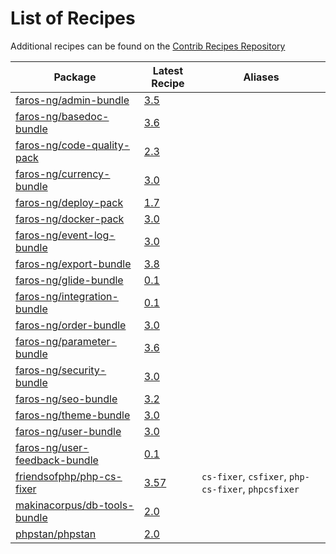 # List of Recipes

Additional recipes can be found on the [Contrib Recipes Repository](https://github.com/symfony/recipes-contrib/blob/flex/main/RECIPES.md)

| Package | Latest Recipe | Aliases |
| --- | --- | --- |
| [faros-ng/admin-bundle](https://packagist.org/packages/faros-ng/admin-bundle) | [3.5](faros-ng/admin-bundle/3.5) |  |
| [faros-ng/basedoc-bundle](https://packagist.org/packages/faros-ng/basedoc-bundle) | [3.6](faros-ng/basedoc-bundle/3.6) |  |
| [faros-ng/code-quality-pack](https://packagist.org/packages/faros-ng/code-quality-pack) | [2.3](faros-ng/code-quality-pack/2.3) |  |
| [faros-ng/currency-bundle](https://packagist.org/packages/faros-ng/currency-bundle) | [3.0](faros-ng/currency-bundle/3.0) |  |
| [faros-ng/deploy-pack](https://packagist.org/packages/faros-ng/deploy-pack) | [1.7](faros-ng/deploy-pack/1.7) |  |
| [faros-ng/docker-pack](https://packagist.org/packages/faros-ng/docker-pack) | [3.0](faros-ng/docker-pack/3.0) |  |
| [faros-ng/event-log-bundle](https://packagist.org/packages/faros-ng/event-log-bundle) | [3.0](faros-ng/event-log-bundle/3.0) |  |
| [faros-ng/export-bundle](https://packagist.org/packages/faros-ng/export-bundle) | [3.8](faros-ng/export-bundle/3.8) |  |
| [faros-ng/glide-bundle](https://packagist.org/packages/faros-ng/glide-bundle) | [0.1](faros-ng/glide-bundle/0.1) |  |
| [faros-ng/integration-bundle](https://packagist.org/packages/faros-ng/integration-bundle) | [0.1](faros-ng/integration-bundle/0.1) |  |
| [faros-ng/order-bundle](https://packagist.org/packages/faros-ng/order-bundle) | [3.0](faros-ng/order-bundle/3.0) |  |
| [faros-ng/parameter-bundle](https://packagist.org/packages/faros-ng/parameter-bundle) | [3.6](faros-ng/parameter-bundle/3.6) |  |
| [faros-ng/security-bundle](https://packagist.org/packages/faros-ng/security-bundle) | [3.0](faros-ng/security-bundle/3.0) |  |
| [faros-ng/seo-bundle](https://packagist.org/packages/faros-ng/seo-bundle) | [3.2](faros-ng/seo-bundle/3.2) |  |
| [faros-ng/theme-bundle](https://packagist.org/packages/faros-ng/theme-bundle) | [3.0](faros-ng/theme-bundle/3.0) |  |
| [faros-ng/user-bundle](https://packagist.org/packages/faros-ng/user-bundle) | [3.0](faros-ng/user-bundle/3.0) |  |
| [faros-ng/user-feedback-bundle](https://packagist.org/packages/faros-ng/user-feedback-bundle) | [0.1](faros-ng/user-feedback-bundle/0.1) |  |
| [friendsofphp/php-cs-fixer](https://packagist.org/packages/friendsofphp/php-cs-fixer) | [3.57](friendsofphp/php-cs-fixer/3.57) | `cs-fixer`, `csfixer`, `php-cs-fixer`, `phpcsfixer` |
| [makinacorpus/db-tools-bundle](https://packagist.org/packages/makinacorpus/db-tools-bundle) | [2.0](makinacorpus/db-tools-bundle/2.0) |  |
| [phpstan/phpstan](https://packagist.org/packages/phpstan/phpstan) | [2.0](phpstan/phpstan/2.0) |  |